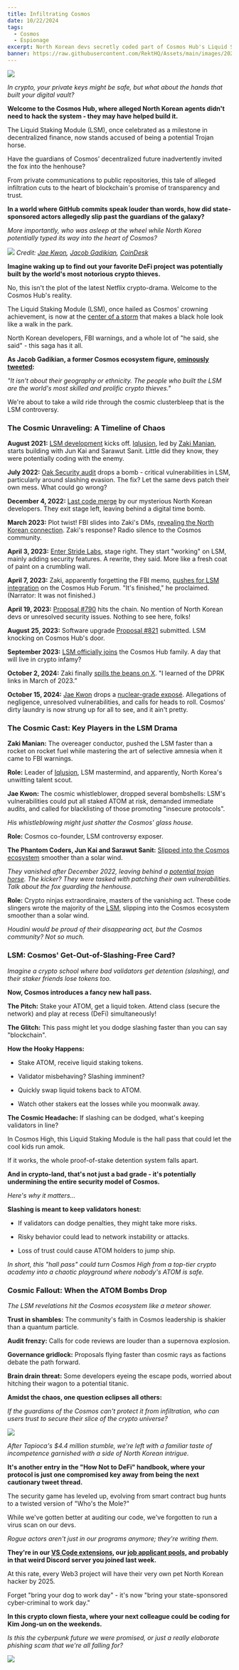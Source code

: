 ```yaml
---
title: Infiltrating Cosmos
date: 10/22/2024
tags:
  - Cosmos
  - Espionage
excerpt: North Korean devs secretly coded part of Cosmos Hub's Liquid Staking Module. Key figures allegedly hid this, sparking major security concerns. Now the community scrambles to audit, remove & mitigate risks. How secure is your slice of the crypto universe?
banner: https://raw.githubusercontent.com/RektHQ/Assets/main/images/2023/01/infiltrating-cosmos-header.png
---
```

![](https://raw.githubusercontent.com/RektHQ/Assets/main/images/2023/01/infiltrating-cosmos-header.png)

_In crypto, your private keys might be safe, but what about the hands that built your digital vault?_

  

**Welcome to the Cosmos Hub, where alleged North Korean agents didn't need to hack the system - they may have helped build it.**

  

The Liquid Staking Module (LSM), once celebrated as a milestone in decentralized finance, now stands accused of being a potential Trojan horse.

  

Have the guardians of Cosmos’ decentralized future inadvertently invited the fox into the henhouse?

  
From private communications to public repositories, this tale of alleged infiltration cuts to the heart of blockchain's promise of transparency and trust.  
  
**In a world where GitHub commits speak louder than words, how did state-sponsored actors allegedly slip past the guardians of the galaxy?**  
  
_More importantly, who was asleep at the wheel while North Korea potentially typed its way into the heart of Cosmos?_

![](https://raw.githubusercontent.com/RektHQ/Assets/main/images/2021/09/rekt-investigates-linebreak.png)
_Credit: [Jae Kwon](https://github.com/allinbits/announcements/blob/main/2024_10_15_lsmnk.md), [Jacob Gadikian](https://x.com/gadikian/status/1846608098792034690), [CoinDesk](https://www.coindesk.com/tech/2024/10/02/how-north-korea-infiltrated-the-crypto-industry/)_

  

**Imagine waking up to find out your favorite DeFi project was potentially built by the world's most notorious crypto thieves.**  
  
No, this isn't the plot of the latest Netflix crypto-drama. Welcome to the Cosmos Hub's reality.

  

The Liquid Staking Module (LSM), once hailed as Cosmos' crowning achievement, is now at the [center of a storm](https://forum.cosmos.network/t/remove-the-liquidity-staking-module-from-the-cosmos-hub/14611/12) that makes a black hole look like a walk in the park.  
  
North Korean developers, FBI warnings, and a whole lot of "he said, she said" - this saga has it all.

  

**As Jacob Gadikian, a former Cosmos ecosystem figure, [ominously tweeted](https://x.com/gadikian/status/1846608098792034690):**  
  
_"It isn't about their geography or ethnicity. The people who built the LSM are the world's most skilled and prolific crypto thieves."_

  

We're about to take a wild ride through the cosmic clusterbleep that is the LSM controversy.  
  
### The Cosmic Unraveling: A Timeline of Chaos  
  
**August 2021:**  [LSM development](https://github.com/iqlusioninc/liquidity-staking-module) kicks off. [Iqlusion](https://x.com/iqlusioninc), led by [Zaki Manian](https://x.com/zmanian), starts building with Jun Kai and Sarawut Sanit. Little did they know, they were potentially coding with the enemy.

  

**July 2022:**  [Oak Security audit](https://github.com/oak-security/audit-reports/blob/main/Interchain%20Foundation/2022-07-20%20Audit%20Report%20-%20Liquidity%20Staking%20Cosmos%20SDK%20Modules%20v1.0.pdf) drops a bomb - critical vulnerabilities in LSM, particularly around slashing evasion. The fix? Let the same devs patch their own mess. What could go wrong?

  

**December 4, 2022:** [Last code merge](https://github.com/iqlusioninc/liquidity-staking-module/pull/50) by our mysterious North Korean developers. They exit stage left, leaving behind a digital time bomb.

  

**March 2023:** Plot twist! FBI slides into Zaki's DMs, [revealing the North Korean connection](https://www.coindesk.com/tech/2024/10/02/how-north-korea-infiltrated-the-crypto-industry/). Zaki's response? Radio silence to the Cosmos community.

  

**April 3, 2023:**  [Enter Stride Labs](https://github.com/iqlusioninc/liquidity-staking-module/pull/59), stage right. They start "working" on LSM, mainly adding security features. A rewrite, they said. More like a fresh coat of paint on a crumbling wall.

  

**April 7, 2023:** Zaki, apparently forgetting the FBI memo, [pushes for LSM integration](https://forum.cosmos.network/t/signaling-proposal-draft-add-liquid-staking-module-to-the-cosmos-hub/10368) on the Cosmos Hub Forum. "It's finished," he proclaimed. (Narrator: It was not finished.)

  

**April 19, 2023:**  [Proposal #790](https://www.mintscan.io/cosmos/proposals/790) hits the chain. No mention of North Korean devs or unresolved security issues. Nothing to see here, folks!

  

**August 25, 2023:** Software upgrade [Proposal #821](https://www.mintscan.io/cosmos/proposals/821) submitted. LSM knocking on Cosmos Hub's door.

  

**September 2023:**  [LSM officially joins](https://x.com/interchainriley/status/1701213307988856989?t=w3mhumKoZP25ddbKd2T8ow&s=19) the Cosmos Hub family. A day that will live in crypto infamy?

  

**October 2, 2024:** Zaki finally [spills the beans on X](https://x.com/zmanian/status/1841492290403287409). "I learned of the DPRK links in March of 2023.”

  

**October 15, 2024:** [Jae Kwon](https://x.com/jaekwon) drops a [nuclear-grade exposé](https://github.com/allinbits/announcements/blob/main/2024_10_15_lsmnk.md). Allegations of negligence, unresolved vulnerabilities, and calls for heads to roll. Cosmos' dirty laundry is now strung up for all to see, and it ain't pretty.  
  
### The Cosmic Cast: Key Players in the LSM Drama  
  
**Zaki Manian:** The overeager conductor, pushed the LSM faster than a rocket on rocket fuel while mastering the art of selective amnesia when it came to FBI warnings.  
  

**Role:** Leader of [Iqlusion](https://x.com/iqlusioninc), LSM mastermind, and apparently, North Korea's unwitting talent scout.

  

  
**Jae Kwon:** The cosmic whistleblower, dropped several bombshells: LSM's vulnerabilities could put all staked ATOM at risk, demanded immediate audits, and called for blacklisting of those promoting "insecure protocols".  
  
_His whistleblowing might just shatter the Cosmos' glass house._  
  
**Role:** Cosmos co-founder, LSM controversy exposer.  
  

**The Phantom Coders, Jun Kai and Sarawut Sanit:**  [Slipped into the Cosmos ecosystem](https://www.coindesk.com/tech/2024/10/02/how-north-korea-infiltrated-the-crypto-industry/) smoother than a solar wind.  
  
_They vanished after December 2022, leaving behind a [potential trojan horse](https://github.com/iqlusioninc/liquidity-staking-module/pull/50). The kicker? They were tasked with patching their own vulnerabilities. Talk about the fox guarding the henhouse._  
  
**Role:** Crypto ninjas extraordinaire, masters of the vanishing act. These code slingers wrote the majority of the [LSM](https://github.com/iqlusioninc/liquidity-staking-module), slipping into the Cosmos ecosystem smoother than a solar wind.  
  
_Houdini would be proud of their disappearing act, but the Cosmos community? Not so much._

  
### LSM: Cosmos' Get-Out-of-Slashing-Free Card?

  

_Imagine a crypto school where bad validators get detention (slashing), and their staker friends lose tokens too._  
  
**Now, Cosmos introduces a fancy new hall pass.**

  

**The Pitch:** Stake your ATOM, get a liquid token. Attend class (secure the network) and play at recess (DeFi) simultaneously!

  

**The Glitch:** This pass might let you dodge slashing faster than you can say "blockchain".

  

**How the Hooky Happens:**

-   Stake ATOM, receive liquid staking tokens.

-   Validator misbehaving? Slashing imminent?
    
-   Quickly swap liquid tokens back to ATOM.
    
-   Watch other stakers eat the losses while you moonwalk away.
    

  

**The Cosmic Headache:** If slashing can be dodged, what's keeping validators in line?

  

In Cosmos High, this Liquid Staking Module is the hall pass that could let the cool kids run amok.

  

If it works, the whole proof-of-stake detention system falls apart.

  

**And in crypto-land, that's not just a bad grade - it's potentially undermining the entire security model of Cosmos.**

  

_Here's why it matters..._

  

**Slashing is meant to keep validators honest:**

-   If validators can dodge penalties, they might take more risks.
    
-   Risky behavior could lead to network instability or attacks.
    
-   Loss of trust could cause ATOM holders to jump ship.
    

  

_In short, this "hall pass" could turn Cosmos High from a top-tier crypto academy into a chaotic playground where nobody's ATOM is safe._

  

### Cosmic Fallout: When the ATOM Bombs Drop

  

_The LSM revelations hit the Cosmos ecosystem like a meteor shower._

  

**Trust in shambles:** The community's faith in Cosmos leadership is shakier than a quantum particle.

  

**Audit frenzy:** Calls for code reviews are louder than a supernova explosion.

  

**Governance gridlock:** Proposals flying faster than cosmic rays as factions debate the path forward.

  

**Brain drain threat:** Some developers eyeing the escape pods, worried about hitching their wagon to a potential titanic.  
  
**Amidst the chaos, one question eclipses all others:**

  

_If the guardians of the Cosmos can't protect it from infiltration, who can users trust to secure their slice of the crypto universe?_

![](https://raw.githubusercontent.com/RektHQ/Assets/main/images/2021/03/rekt-linebreak.png)




_After Tapioca's $4.4 million stumble, we're left with a familiar taste of incompetence garnished with a side of North Korean intrigue._  
  
**It's another entry in the "How Not to DeFi" handbook, where your protocol is just one compromised key away from being the next cautionary tweet thread.**

  

The security game has leveled up, evolving from smart contract bug hunts to a twisted version of "Who's the Mole?"

  

While we've gotten better at auditing our code, we've forgotten to run a virus scan on our devs.

  

_Rogue actors aren't just in our programs anymore; they're writing them._

  

**They're in our [VS Code extensions](https://www.bleepingcomputer.com/news/microsoft/vscode-marketplace-can-be-abused-to-host-malicious-extensions/), our [job applicant pools](https://www.theblock.co/post/321351/cosmos-liquid-staking-north-korea), and probably in that weird Discord server you joined last week.**

  

At this rate, every Web3 project will have their very own pet North Korean hacker by 2025.

  

Forget "bring your dog to work day" - it's now "bring your state-sponsored cyber-criminal to work day."

  

**In this crypto clown fiesta, where your next colleague could be coding for Kim Jong-un on the weekends.**

  
_Is this the cyberpunk future we were promised, or just a really elaborate phishing scam that we're all falling for?_

![](https://raw.githubusercontent.com/RektHQ/Assets/main/images/2021/08/rekt-outline-conc.png)









